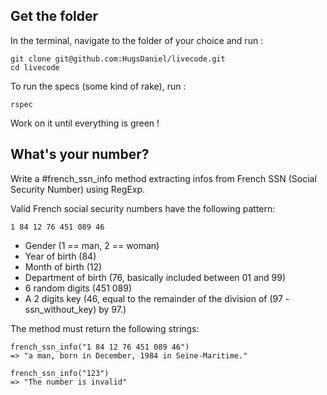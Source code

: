 ## Get the folder

In the terminal, navigate to the folder of your choice and run :
```
git clone git@github.com:HugsDaniel/livecode.git
cd livecode
```

To run the specs (some kind of rake), run :

`rspec`

Work on it until everything is green !


## What's your number?

Write a #french_ssn_info method extracting infos from French SSN (Social Security Number) using RegExp.

Valid French social security numbers have the following pattern:

`1 84 12 76 451 089 46`

* Gender (1 == man, 2 == woman)
* Year of birth (84)
* Month of birth (12)
* Department of birth (76, basically included between 01 and 99)
* 6 random digits (451 089)
* A 2 digits key (46, equal to the remainder of the division of (97 - ssn_without_key) by 97.)

The method must return the following strings:

```
french_ssn_info("1 84 12 76 451 089 46")
=> "a man, born in December, 1984 in Seine-Maritime."

french_ssn_info("123")
=> "The number is invalid"
```
